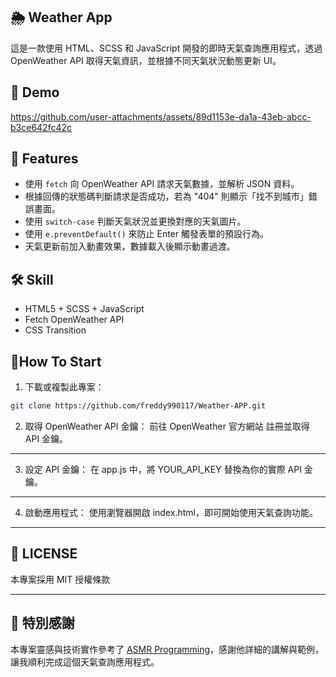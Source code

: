 ## 🌦️ Weather App
這是一款使用 HTML、SCSS 和 JavaScript 開發的即時天氣查詢應用程式，透過 OpenWeather API 取得天氣資訊，並根據不同天氣狀況動態更新 UI。

## 📸 Demo
https://github.com/user-attachments/assets/89d1153e-da1a-43eb-abcc-b3ce642fc42c

## 🚀 Features
- 使用 `fetch` 向 OpenWeather API 請求天氣數據，並解析 JSON 資料。
- 根據回傳的狀態碼判斷請求是否成功，若為 "404" 則顯示「找不到城市」錯誤畫面。
- 使用 `switch-case` 判斷天氣狀況並更換對應的天氣圖片。
- 使用 `e.preventDefault()` 來防止 Enter 觸發表單的預設行為。
- 天氣更新前加入動畫效果，數據載入後顯示動畫過渡。

## 🛠️ Skill

- HTML5 + SCSS + JavaScript
- Fetch OpenWeather API
- CSS Transition

## 🚩How To Start 

1. 下載或複製此專案：
   
```bash
git clone https://github.com/freddy990117/Weather-APP.git
```
2.	取得 OpenWeather API 金鑰：
前往 OpenWeather 官方網站 註冊並取得 API 金鑰。
---
3.	設定 API 金鑰：
在 app.js 中，將 YOUR_API_KEY 替換為你的實際 API 金鑰。
---
4.	啟動應用程式：
使用瀏覽器開啟 index.html，即可開始使用天氣查詢功能。

---
## 🔐 LICENSE 

本專案採用 MIT 授權條款

---
## 🙏 特別感謝

本專案靈感與技術實作參考了 [ASMR Programming](https://www.youtube.com/watch?v=iILFBGm_I9M&t=967s)，感謝他詳細的講解與範例，讓我順利完成這個天氣查詢應用程式。
